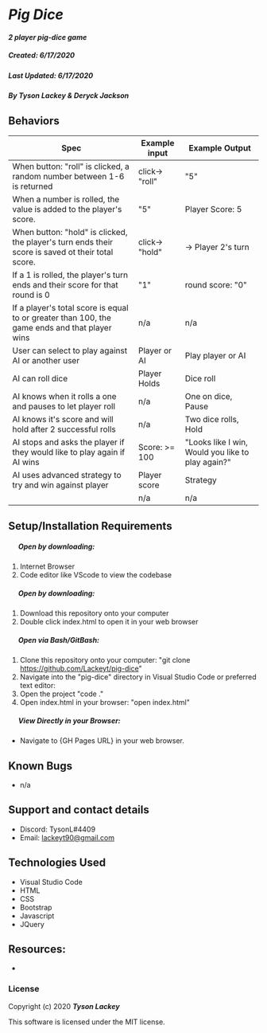 #  _Pig Dice_

#### _2 player pig-dice game_
##### __Created:__ 6/17/2020
##### __Last Updated:__ 6/17/2020 
##### By _**Tyson Lackey & Deryck Jackson**_  


## Behaviors

| Spec| Example input | Example Output
| ----------- | ----------- | ----------- |
| When button: "roll" is clicked, a random number between 1-6 is returned | click-> "roll" | "5" |
| When a number is rolled, the value is added to the player's score. | "5" | Player Score: 5 |
| When button: "hold" is clicked, the player's turn ends their score is saved ot their total score.  | click-> "hold" | -> Player 2's turn |
| If a 1 is rolled, the player's turn ends and their score for that round is 0 | "1" | round score: "0" |
| If a player's total score is equal to or greater than 100, the game ends and that player wins | n/a | n/a |
| User can select to play against AI or another user | Player or AI | Play player or AI |
| AI can roll dice | Player Holds | Dice roll |
| AI knows when it rolls a one and pauses to let player roll | n/a | One on dice, Pause |
| AI knows it's score and will hold after 2 successful rolls | n/a | Two dice rolls, Hold |
| AI stops and asks the player if they would like to play again if AI wins | Score: >= 100 | "Looks like I win, Would you like to play again?" |
| AI uses advanced strategy to try and win against player | Player score | Strategy |
|  | n/a | n/a |


## Setup/Installation Requirements

##### &nbsp;&nbsp;&nbsp;&nbsp;&nbsp;&nbsp;Open by downloading:
1. Internet Browser
2. Code editor like VScode to view the codebase

##### &nbsp;&nbsp;&nbsp;&nbsp;&nbsp;&nbsp;Open by downloading:

1. Download this repository onto your computer
2. Double click index.html to open it in your web browser

##### &nbsp;&nbsp;&nbsp;&nbsp;&nbsp;&nbsp;Open via Bash/GitBash:

1. Clone this repository onto your computer:
    "git clone https://github.com/Lackeyt/pig-dice"
2. Navigate into the "pig-dice" directory in Visual Studio Code or preferred text editor:
3. Open the project
    "code ."
3. Open index.html in your browser:
    "open index.html"

##### &nbsp;&nbsp;&nbsp;&nbsp;&nbsp;&nbsp;View Directly in your Browser:

* Navigate to {GH Pages URL} in your web browser.

## Known Bugs

* n/a

## Support and contact details

* Discord: TysonL#4409
* Email: lackeyt90@gmail.com


## Technologies Used

* Visual Studio Code
* HTML
* CSS
* Bootstrap
* Javascript
* JQuery

## Resources:

* 

### License

Copyright (c) 2020 **_Tyson Lackey_**

This software is licensed under the MIT license.